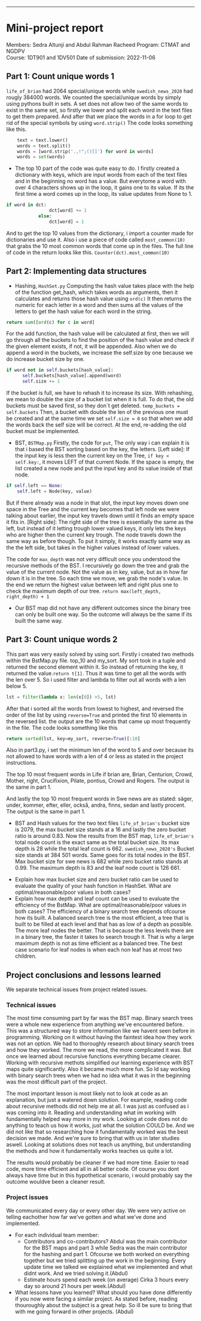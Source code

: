 ************************

# Mini-project report 
Members: Sedra Altunji and Abdul Rahman Racheed
Program: CTMAT and NGDPV	
Course: 1DT901 and 1DV501
Date of submission: 2022-11-06

## Part 1: Count unique words 1
``life_of_brian`` had 2064 special/unique words while  ``swedish_news_2020`` had rougly 384000 words. We counted the special/unique words by simply using pythons built in sets. A set does not allow two of the same words to exist in the same set, so firstly we lower and split each word in the text files to get them prepared. And after that we place the words in a for loop to get rid of the special symbols by using ```word.strip()```
The code looks something like this.
```python
    text = text.lower()               
    words = text.split()                  
    words = [word.strip('.,!";()[]') for word in words]        
    words = set(words)
```
- The top 10 part of the code was quite easy to do. I firstly created a dictionary with keys, which are input words from each of the text files and in the beginning no word has a value. But everytome a word with over 4 characters shows up in the loop, it gains one to its value. If its the first time a word comes up in the loop, its value updates from None to 1.
```python
if word in dct:
                dct[word] += 1   
            else:
                dct[word] = 1
```
 And to get the top 10 values from the dictionary, i import a counter made for dictionaries and use it. Also i use a piece of code called ```most_common(10)``` that grabs the 10 most common words that come up in the files. The full line of code in the return looks like this. 
```Counter(dct).most_common(10)```

## Part 2: Implementing data structures
- Hashing, ```HashSet.py```
Computing the hash value takes place with the help of the function get_hash, which takes words as arguments, then it calculates and returns those hash value using ```ord(c)``` It then returns the numeric for each letter in a word and then sums all the values of the letters to get the hash value for each word in the string. 
```python
return sum([ord(c) for c in word]
```
For the add function, the hash value will be calculated at first, then we will go through all the buckets to find the position of the hash value and check if the given element exists, if not, it will be appended. Also when we do append a word in the buckets, we increase the self.size by one because we do increase bucket size by one.
```python
if word not in self.buckets[hash_value]:   
      self.buckets[hash_value].append(word)
      self.size += 1
```
If the bucket is full, we have to rehash it to increase its size. With rehashing, we mean to double the size of a bucket list when it is full. To do that, the old buckets must be saved first, so they don´t get deleted. ```temp_buckets = self.buckets``` Then, a bucket with double the len of the previous one must be created and at the same time we set ```self.size = 0``` so that when we add the words back the self size will be correct. At the end, re-adding the old bucket must be implemented.

- BST, ```BSTMap.py```
Firstly, the code for ``put``, The only way i can explain it is that i based the BST sorting based on the key, the letters. 
[Left side]: If the input key is less then the current key on the Tree, ```if key < self.key:```, it moves LEFT of that current Node. If the space is empty, the list created a new node and put the input key and its value inside of that node. 
```python
if self.left == None:
    self.left = Node(key, value)
```
But if there already was a node in that slot, the input key moves down one space in the Tree and the current key becomes that left node we were talking about earlier, the input key travels down until it finds an empty space it fits in. 
[Right side]: The right side of the tree is essentially the same as the left, but instead of it letting trough lower valued keys, it only lets the keys who are higher then the current key trough. The node travels down the same way as before though. To put it simply, it works exactly same way as the the left side, but takes in the higher values instead of lower values.

The code for ``max_depth`` was not very difficult once you understood the recursive methods of the BST. I recursively go down the tree and grab the value of the current node. Not the value as in key, value, but as in how far down it is in the tree. So each time we move, we grab the node's value.
In the end we return the highest value between left and right plus one to check the maximum depth of our tree. ```return max(left_depth, right_depth) + 1 ``` 
* Our BST map did not have any different outcomes since the binary tree can only be built one way. So the outcome will always be the same if its built the same way.
## Part 3: Count unique words 2

This part was very easily solved by using sort. Firstly i created two methods within the BstMap.py file. top_10 and my_sort. My sort took in a tuple and returned the second element within it. So instead of returning the key, it returned the value.```return t[1]```. Thus it was time to get all the words with the len over 5. So i used filter and lambda to  filter out all words with a len below 5. 
```python
lst = filter(lambda x: len(x[0]) >5, lst)
```
After that i sorted all the words from lowest to highest, and reversed the order of the list by using ```reverse=True``` and printed the first 10 elements in the reversed list. the output are the 10 words that came up most frequently in the file.
The code looks something like this
```python
return sorted(lst, key=my_sort, reverse=True)[:10]
```
Also in part3.py, i set the minimum len of the word to 5 and over because its not allowed to have words with a len of 4 or less as stated in the project instructions. 

The top 10 most frequent words in Life if brian are, Brian, Centurion, Crowd, Mother, right, Crucifixion, Pilate, pontius, Crowd and Rogers. The output is the same in part 1.

And lastly the top 10 most frequent words in Swe news are as stated: säger, under, kommer, efter, eller, också, andra, finns, sedan and lastly procent. The output is the same in part 1.

- BST and Hash values for the two text files
```life_of_brian's``` bucket size is 2079, the max bucket size stands at a 16 and lastly the zero bucket ratio is around 0.83. Now the results from the BST map, ```life_of_brian's``` total node count is the exact same as the total bucket size. Its max depth is 28 while the total leaf count is 662.
```swedish_news_2020's``` Bucket size stands at 384 501 words. Same goes for its total nodes in the BST. Max bucket size for swe news is 682 while zero bucket ratio stands at 0.99. The maximum depth is 83 and the leaf node count is 126 661.
* Explain how max bucket size and zero bucket ratio can be used to evaluate the quality of your hash function in HashSet. What are optimal/reasonable/poor values in both cases?
* Explain how max depth and leaf count can be used to evaluate the efficiency of the BstMap. What are optimal/reasonable/poor values in both cases?
The efficiency of a binary search tree depends ofcourse how its built. A balanced search tree is the most efficient, a tree that is built to be filled at each level and that has as low of a depth as possible. The more leaf nodes the better. That is because the less levels there are in a binary tree, the faster it takes to search trough it. That is why a large maximum depth is not as time efficient as a balanced tree. 
The best case scenario for leaf nodes is when each non leaf has at most two children. 



## Project conclusions and lessons learned
We separate technical issues from project related issues.
### Technical issues 
The most time consuming part by far was the BST map. Binary search trees were a whole new experience from anything we've encountered before. This was a structured way to store information like we havent seen before in programming. Working on it without having the faintest idea how they work was not an option. We had to thoroughly research about binary search trees and how they worked. The more we read, the more complicated it was. But once we learned about recursive functions everything became clearer. Working with recursive methots simplified our learning experience with BST maps quite significantly. Also it became much more fun. So Id say working with binary search trees when we had no idea what it was in the beginning was the most difficult part of the project.

The most important lesson is most likely not to look at code as an explanation, but just a watered down solution. For example, reading code about recursive methods did not help me at all. I was just as confused as i was coming into it. 
Reading and understanding what im working with fundamentally helped way more in my work. Looking at code does not do anything to teach us how it works, just what the solution COULD be. And we did not like that so researching how it fundamentally worked was the best decision we made. And we're sure to bring that with us in later studies aswell. Looking at solutions does not teach us anything, but understanding the methods and how it fundamentally works teaches us quite a lot.

The results would probably be cleaner if we had more time. Easier to read code, more time efficient and all in all better code. Of course you dont always have time but in this hypothetical scenario, i would probably say the outcome wouldve been a cleaner result.

### Project issues
We communicated every day or every other day. We were very active on telling eachother how far we've gotten and what we've done and implemented.

- For each individual team member: 
 	* Contributors and co-contributors?
	Abdul was the main contributor for the BST maps and part 3 while Sedra was the main contributor for the hashing and part 1. Ofcourse we both worked on everything together but we tried splitting up the work in the beginning. Every update time we talked we explained what we implemented and what didnt work. And we tried solving it.(Abdul)
 	* Estimate hours spend each week (on average)
    Cirka 3 hours every day so around 21 hours per week.(Abdul)
 - What lessons have you learned? What should you have done differently if you now were facing a similar project.
 As stated before, reading thouroughly about the subject is a great help. So ill be sure to bring that with me going forward in other projects. (Abdul)
